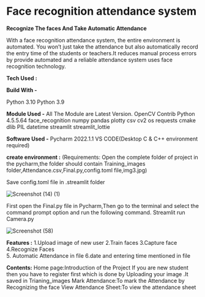 
# Face recognition attendance system
__Recognize The faces And Take Automatic Attendance__




With a face recognition attendance system, the entire environment is automated. You won’t just take the attendance but also automatically record the entry time of the students or teachers.It reduces manual process errors by provide automated and a reliable attendance system uses face recognition technology.


__Tech Used :__

__Build With -__

  Python 3.10
  Python 3.9


__Module Used -__
All The Module are Latest Version.
OpenCV Contrib  Python 4.5.5.64
face_recognition
numpy
pandas
plotty
csv
cv2
os
requests
cmake
dlib
PIL
datetime
streamlit
streamlit_lottie

__Software Used -__
Pycharm 2022.1.1
VS CODE(Desktop C & C++ environment required)

__create environment :__
(Requirements: Open the complete folder of project in the pycharm,the folder should contain Training_images folder,Attendance.csv,Final.py,config.toml file,img3.jpg) 


Save config.toml file in .streamlit folder 

![Screenshot (14) (1)](https://user-images.githubusercontent.com/106415423/170852233-5ec81a1a-d435-44fd-b3a1-7423b36b82d0.png)

First open the Final.py file in Pycharm,Then go to the terminal and select the command prompt option and run the following command.
Streamlit run Camera.py

![Screenshot (58)](https://user-images.githubusercontent.com/106415423/170851810-b466c254-d173-4a64-8269-b8e5404ab6ab.png)

__Features :__
1.Upload image of new user
2.Train faces
3.Capture face
4.Recognize Faces  
5. Automatic Attendance in file
6.date and entering time mentioned in file

__Contents:__
Home page:Introduction of the Project
 If you are new student then you have to register first which is done by   Uploading your image  .It saved in Trianing_images 
Mark Attendance:To mark the Attendance by Recognizing the face
View Attendance Sheet:To view the attendance sheet






